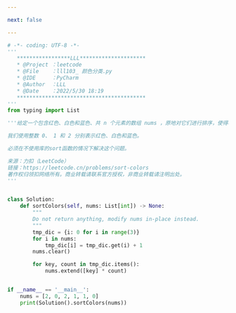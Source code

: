 ```yaml
---

next: false

---
```




<BlogInfo id="1177" title="106. 颜色分类" author="白日梦想猿" pv=0 read_times=0 pre_cost_time="0分53秒" category="leetcode" tag_list="['leetcode']" create_time="2022.05.30 18:19:51" update_time="2022.05.30 18:28:07" />

```python
# -*- coding: UTF-8 -*-
'''
   *****************LLL*********************
   * @Project ：leetcode                       
   * @File    ：lll103_ 颜色分类.py                  
   * @IDE     ：PyCharm             
   * @Author  ：LLL                         
   * @Date    ：2022/5/30 18:19             
   *****************************************
'''
from typing import List

'''给定一个包含红色、白色和蓝色、共 n 个元素的数组 nums ，原地对它们进行排序，使得相同颜色的元素相邻，并按照红色、白色、蓝色顺序排列。

我们使用整数 0、 1 和 2 分别表示红色、白色和蓝色。

必须在不使用库的sort函数的情况下解决这个问题。

来源：力扣（LeetCode）
链接：https://leetcode.cn/problems/sort-colors
著作权归领扣网络所有。商业转载请联系官方授权，非商业转载请注明出处。
'''


class Solution:
    def sortColors(self, nums: List[int]) -> None:
        """
        Do not return anything, modify nums in-place instead.
        """
        tmp_dic = {i: 0 for i in range(3)}
        for i in nums:
            tmp_dic[i] = tmp_dic.get(i) + 1
        nums.clear()

        for key, count in tmp_dic.items():
            nums.extend([key] * count)


if __name__ == '__main__':
    nums = [2, 0, 2, 1, 1, 0]
    print(Solution().sortColors(nums))

```



<ActionBox />
